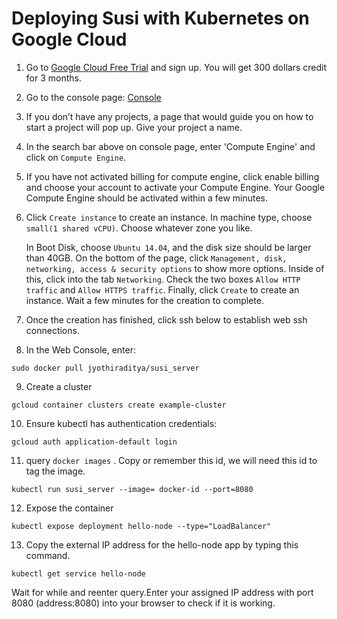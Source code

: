 # Deploying Susi with Kubernetes on Google Cloud


1. Go to [Google Cloud Free Trial](https://cloud.google.com/free-trial/) and sign up. You will get 300 dollars credit for 3 months.


2. Go to the console page: [Console](https://console.cloud.google.com/home)


3. If you don’t have any projects, a page that would guide you on how to start a project will pop up. Give your project a name.


4. In the search bar above on console page, enter 'Compute Engine' and click on ```Compute Engine```. 


5. If you have not activated billing for compute engine, click enable billing and choose your account to activate your Compute Engine. Your Google Compute Engine should be activated within a few minutes.


6. Click ```Create instance``` to create an instance. In machine type, choose ```small(1 shared vCPU)```.
	Choose whatever zone you like.
 
	In Boot Disk, choose ```Ubuntu 14.04```, and the disk size should be larger than 40GB.
	On the bottom of the page, click ```Management, disk, networking, access & security options``` to show more options. Inside of this, click into the tab ```Networking```.
	Check the two boxes ```Allow HTTP traffic``` and ```Allow HTTPS traffic```. Finally, click ```Create``` to create an instance. Wait a few minutes for the creation to complete.


7. Once the creation has finished, click ssh below to establish web ssh connections.

8. In the Web Console, enter:

```
sudo docker pull jyothiraditya/susi_server
```

9. Create a cluster

```gcloud container clusters create example-cluster```


10. Ensure kubectl has authentication credentials:

```gcloud auth application-default login```

11. query ```docker images``` . Copy or remember this id, we will need this id to tag the image.

```kubectl run susi_server --image= docker-id --port=8080```

12. Expose the container

```kubectl expose deployment hello-node --type="LoadBalancer"```

13. Copy the external IP address for the hello-node app by typing this command.

```kubectl get service hello-node```

Wait for while and reenter query.Enter your assigned IP address with port 8080 (address:8080) into your browser to check if it is working.
